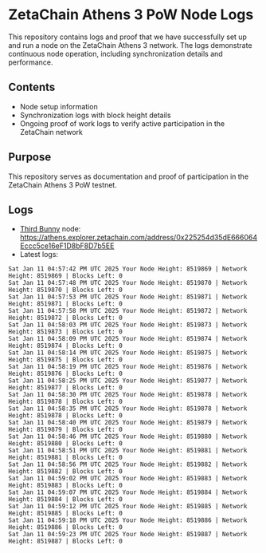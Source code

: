 # ZetaChain Athens 3 PoW Node Logs
This repository contains logs and proof that we have successfully set up and run a node on the ZetaChain Athens 3 network. The logs demonstrate continuous node operation, including synchronization details and performance.

## Contents
- Node setup information
- Synchronization logs with block height details
- Ongoing proof of work logs to verify active participation in the ZetaChain network

## Purpose
This repository serves as documentation and proof of participation in the ZetaChain Athens 3 PoW testnet.

## Logs

- [Third Bunny](https://thirdbunny.xyz/) node: https://athens.explorer.zetachain.com/address/0x225254d35dE666064Eccc5ce16eF1D8bF8D7b5EE
- Latest logs:
```
Sat Jan 11 04:57:42 PM UTC 2025 Your Node Height: 8519869 | Network Height: 8519869 | Blocks Left: 0
Sat Jan 11 04:57:48 PM UTC 2025 Your Node Height: 8519870 | Network Height: 8519870 | Blocks Left: 0
Sat Jan 11 04:57:53 PM UTC 2025 Your Node Height: 8519871 | Network Height: 8519871 | Blocks Left: 0
Sat Jan 11 04:57:58 PM UTC 2025 Your Node Height: 8519872 | Network Height: 8519872 | Blocks Left: 0
Sat Jan 11 04:58:03 PM UTC 2025 Your Node Height: 8519873 | Network Height: 8519873 | Blocks Left: 0
Sat Jan 11 04:58:09 PM UTC 2025 Your Node Height: 8519874 | Network Height: 8519874 | Blocks Left: 0
Sat Jan 11 04:58:14 PM UTC 2025 Your Node Height: 8519875 | Network Height: 8519875 | Blocks Left: 0
Sat Jan 11 04:58:19 PM UTC 2025 Your Node Height: 8519876 | Network Height: 8519876 | Blocks Left: 0
Sat Jan 11 04:58:25 PM UTC 2025 Your Node Height: 8519877 | Network Height: 8519877 | Blocks Left: 0
Sat Jan 11 04:58:30 PM UTC 2025 Your Node Height: 8519878 | Network Height: 8519878 | Blocks Left: 0
Sat Jan 11 04:58:35 PM UTC 2025 Your Node Height: 8519878 | Network Height: 8519878 | Blocks Left: 0
Sat Jan 11 04:58:40 PM UTC 2025 Your Node Height: 8519879 | Network Height: 8519879 | Blocks Left: 0
Sat Jan 11 04:58:46 PM UTC 2025 Your Node Height: 8519880 | Network Height: 8519880 | Blocks Left: 0
Sat Jan 11 04:58:51 PM UTC 2025 Your Node Height: 8519881 | Network Height: 8519881 | Blocks Left: 0
Sat Jan 11 04:58:56 PM UTC 2025 Your Node Height: 8519882 | Network Height: 8519882 | Blocks Left: 0
Sat Jan 11 04:59:02 PM UTC 2025 Your Node Height: 8519883 | Network Height: 8519883 | Blocks Left: 0
Sat Jan 11 04:59:07 PM UTC 2025 Your Node Height: 8519884 | Network Height: 8519884 | Blocks Left: 0
Sat Jan 11 04:59:12 PM UTC 2025 Your Node Height: 8519885 | Network Height: 8519885 | Blocks Left: 0
Sat Jan 11 04:59:18 PM UTC 2025 Your Node Height: 8519886 | Network Height: 8519886 | Blocks Left: 0
Sat Jan 11 04:59:23 PM UTC 2025 Your Node Height: 8519887 | Network Height: 8519887 | Blocks Left: 0
```

